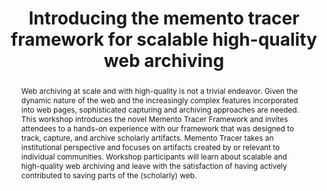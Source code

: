 ---
abstract: Web archiving at scale and with high-quality is not a trivial endeavor.
  Given the dynamic nature of the web and the increasingly complex features incorporated
  into web pages, sophisticated capturing and archiving approaches are needed. This
  workshop introduces the novel Memento Tracer Framework and invites attendees to
  a hands-on experience with our framework that was designed to track, capture, and
  archive scholarly artifacts. Memento Tracer takes an institutional perspective and
  focuses on artifacts created by or relevant to individual communities. Workshop
  participants will learn about scalable and high-quality web archiving and leave
  with the satisfaction of having actively contributed to saving parts of the (scholarly)
  web.
creators:
- Van de Sompel, Herbert
- Klein, Martin
date: null
document_url: https://services.phaidra.univie.ac.at/api/object/o:1081745/download
grand_parent: iPRES
institutions: []
keywords: []
landing_page_url: https://phaidra.univie.ac.at/o:1081745
language: eng
layout: publication
license: CC BY 4.0 International
notes_url: null
parent: iPRES 2019
presentation_url: null
publication_type: paper
size: 141287
source_name: iPRES
title: 'Introducing the memento tracer framework for scalable high-quality web archiving '
year: 2019
---